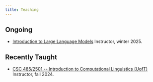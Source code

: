 ```yaml
---
title: Teaching
---
```


## Ongoing

- [Introduction to Large Language Models](intro2llm)
Instructor, winter 2025.

## Recently Taught

- [CSC 485/2501 -- Introduction to Computational Linguistics (UofT)](csc485-f24)  
Instructor, fall 2024.